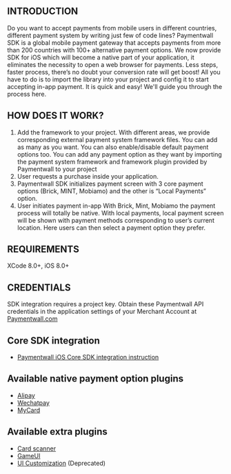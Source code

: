 INTRODUCTION
------------
Do you want to accept payments from mobile users in different countries, different payment system by writing just few of code lines?
Paymentwall SDK is a global mobile payment gateway that accepts payments from more than 200 countries with 100+ alternative payment options. We now provide SDK for iOS which will become a native part of your application, it eliminates the necessity to open a web browser for payments. Less steps, faster process, there’s no doubt your conversion rate will get boost! All you have to do is to import the library into your project and config it to start accepting in-app payment. It is quick and easy! We'll guide you through the process here.

HOW DOES IT WORK?
-----------------
1. Add the framework to your project.
With different areas, we provide corresponding external payment system framework files. You can add as many as you want. You can also enable/disable default payment options too. You can add any payment option as they want by importing the payment system framework and framework plugin provided by Paymentwall to your project
2. User requests a purchase inside your application.
3. Paymentwall SDK initializes payment screen with 3 core payment options (Brick, MINT, Mobiamo) and the other is “Local Payments” option.
4. User initiates payment in-app
With Brick, Mint, Mobiamo the payment process will totally be native.
With local payments, local payment screen will be shown with payment methods corresponding to user’s current location. Here users can then select a payment option they prefer.

REQUIREMENTS
------------
XCode 8.0+, iOS 8.0+

CREDENTIALS
-----------
SDK integration requires a project key. Obtain these Paymentwall API credentials in the application settings of your Merchant Account at [Paymentwall.com](http://paymentwall.com/)

Core SDK integration
------------------------------
- [Paymentwall iOS Core SDK integration instruction](https://github.com/paymentwall/paymentwall-ios-sdk/tree/master/Core%20SDK)

Available native payment option plugins
------------------------------
- [Alipay](https://github.com/paymentwall/paymentwall-ios-sdk/tree/master/Plugins/PWAlipayPlugin)
- [Wechatpay](https://github.com/paymentwall/paymentwall-ios-sdk/tree/master/Plugins/PWWechatpayPlugin)
- [MyCard](https://github.com/paymentwall/paymentwall-ios-sdk/tree/master/Plugins/PWMycardPlugin)

Available extra plugins
------------------------------
- [Card scanner](https://github.com/paymentwall/paymentwall-ios-sdk/tree/master/Plugins/PWCardScannerPlugin)
- [GameUI](https://github.com/paymentwall/paymentwall-ios-sdk/tree/master/Plugins/PWGameUIPlugin)
- [UI Customization](https://github.com/paymentwall/paymentwall-ios-sdk/tree/master/Plugins/PWCustomizationPlugin) (Deprecated)
